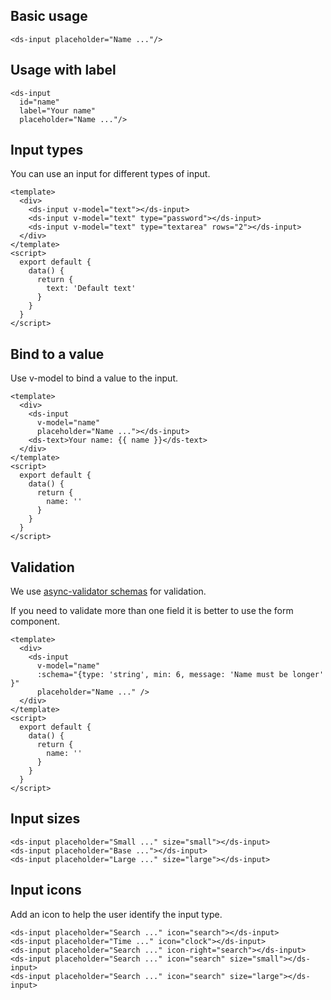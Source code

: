 ## Basic usage

```
<ds-input placeholder="Name ..."/>
```

## Usage with label

```
<ds-input
  id="name"
  label="Your name"
  placeholder="Name ..."/>
```

## Input types

You can use an input for different types of input.

```
<template>
  <div>
    <ds-input v-model="text"></ds-input>
    <ds-input v-model="text" type="password"></ds-input>
    <ds-input v-model="text" type="textarea" rows="2"></ds-input>
  </div>
</template>
<script>
  export default {
    data() {
      return {
        text: 'Default text'
      }
    }
  }
</script>
```

## Bind to a value

Use v-model to bind a value to the input.

```
<template>
  <div>
    <ds-input
      v-model="name"
      placeholder="Name ..."></ds-input>
    <ds-text>Your name: {{ name }}</ds-text>
  </div>
</template>
<script>
  export default {
    data() {
      return {
        name: ''
      }
    }
  }
</script>
```

## Validation

We use <a href="https://github.com/yiminghe/async-validator" targe="_blank">async-validator schemas</a> for validation.

If you need to validate more than one field it is better to use the form component.

```
<template>
  <div>
    <ds-input
      v-model="name"
      :schema="{type: 'string', min: 6, message: 'Name must be longer' }"
      placeholder="Name ..." />
  </div>
</template>
<script>
  export default {
    data() {
      return {
        name: ''
      }
    }
  }
</script>
```

## Input sizes

```
<ds-input placeholder="Small ..." size="small"></ds-input>
<ds-input placeholder="Base ..."></ds-input>
<ds-input placeholder="Large ..." size="large"></ds-input>
```

## Input icons

Add an icon to help the user identify the input type.

```
<ds-input placeholder="Search ..." icon="search"></ds-input>
<ds-input placeholder="Time ..." icon="clock"></ds-input>
<ds-input placeholder="Search ..." icon-right="search"></ds-input>
<ds-input placeholder="Search ..." icon="search" size="small"></ds-input>
<ds-input placeholder="Search ..." icon="search" size="large"></ds-input>
```